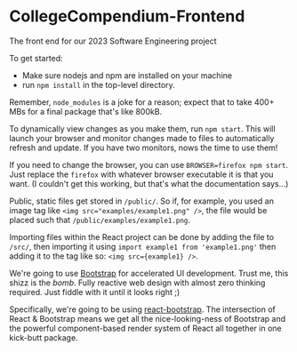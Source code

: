 # CollegeCompendium-Frontend
The front end for our 2023 Software Engineering project

To get started:
- Make sure nodejs and npm are installed on your machine
- run `npm install` in the top-level directory.

Remember, `node_modules` is a joke for a reason; expect that to take 400+ MBs for a final
package that's like 800kB.

To dynamically view changes as you make them, run `npm start`. This will launch your browser
and monitor changes made to files to automatically refresh and update. If you have two monitors,
nows the time to use them!

If you need to change the browser, you can use `BROWSER=firefox npm start`. Just replace the 
`firefox` with whatever browser executable it is that you want. (I couldn't get this
working, but that's what the documentation says...)

Public, static files get stored in `/public/`. So if, for example, you used an image tag like
`<img src="examples/example1.png" />`, the file would be placed such that `/public/examples/example1.png`.

Importing files within the React project can be done by adding the file to `/src/`, then
importing it using `import example1 from 'example1.png'` then adding it to the tag like so:
`<img src={example1} />`.

We're going to use [Bootstrap](https://getbootstrap.com/docs/5.3/getting-started/introduction/)
for accelerated UI development. Trust me, this shizz is the *bomb*. Fully reactive web design
with almost zero thinking required. Just fiddle with it until it looks right ;)

Specifically, we're going to be using [react-bootstrap](https://react-bootstrap.github.io/getting-started/introduction).
The intersection of React & Bootstrap means we get all the nice-looking-ness of Bootstrap
and the powerful component-based render system of React all together in one kick-butt
package.